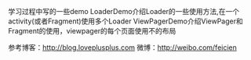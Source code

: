 学习过程中写的一些demo
LoaderDemo介绍Loader的一些使用方法,在一个activity(或者Fragment)使用多个Loader
ViewPagerDemo介绍ViewPager和Fragment的使用，viewpager的每个页面使用不的布局

参考博客：http://blog.loveplusplus.com
微博：http://weibo.com/feicien

